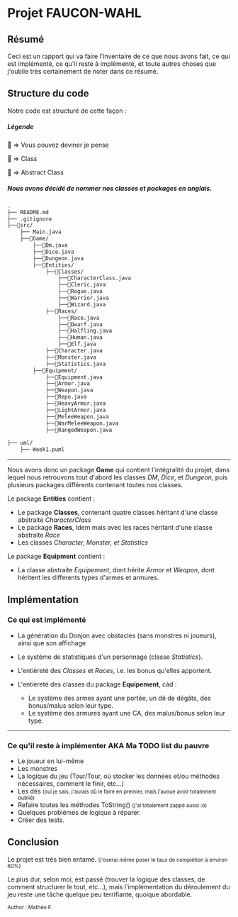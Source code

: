 # Projet FAUCON-WAHL

## Résumé

Ceci est un rapport qui va faire l'inventaire de ce que nous avons fait, ce qui est implémenté, ce qu'il reste à implémenté, et toute autres choses que j'oublie très certainement de noter dans ce résumé.


## Structure du code

Notre code est structuré de cette façon :

##### Légende

📁 => Vous pouvez deviner je pense

🧩 => Class

🧬 => Abstract Class

##### Nous avons décidé de nommer nos classes et packages en anglais.

```bash
.
├── README.md
├── .gitignore
├──📁src/
    ├── Main.java
    ├──📁Game/
        ├──🧩Dm.java
        ├──🧩Dice.java
        ├──🧩Dungeon.java
        ├──📁Entities/
            ├──📁Classes/
                ├──🧬CharacterClass.java
                ├──🧩Cleric.java
                ├──🧩Rogue.java
                ├──🧩Warrior.java
                ├──🧩Wizard.java
            ├──📁Races/
                ├──🧬Race.java
                ├──🧩Dwarf.java
                ├──🧩Halfling.java
                ├──🧩Human.java
                ├──🧩Elf.java
            ├──🧩Character.java
            ├──🧩Monster.java
            ├──🧩Statistics.java
        ├──📁Equipment/
            ├──🧬Equipment.java
            ├──🧬Armor.java
            ├──🧬Weapon.java
            ├──🧩Repo.java
            ├──🧩HeavyArmor.java
            ├──🧩LightArmor.java
            ├──🧩MeleeWeapon.java
            ├──🧩WarMeleeWeapon.java
            ├──🧩RangedWeapon.java
        
├── uml/
    ├── Week1.puml

```
---
Nous avons donc un package **Game** qui contient l'intégralité du projet, dans lequel nous retrouvons tout d'abord les classes *DM*, *Dice*, et *Dungeon*, puis plusieurs packages différents contenant toutes nos classes. 

Le package **Entities** contient :
* Le package **Classes**, contenant quatre classes héritant d'une classe abstraite *CharacterClass*
* Le package **Races**, Idem mais avec les races héritant d'une classe abstraite *Race*
* Les classes *Character, Monster, et Statistics*

Le package **Equipment** contient :

* La classe abstraite *Equipement*, dont hérite *Armor* et *Weapon*, dont héritent les differents types d'armes et armures.
## Implémentation
### Ce qui est implémenté

* La génération du Donjon avec obstacles (sans monstres ni joueurs), ainsi que son affichage
* Le système de statistiques d'un personnage (classe *Statistics*).
* L'entièreté des *Classes* et *Races*, i.e. les bonus qu'elles apportent.
* L'entièreté des classes du package **Equipement**, càd :
    
    * Le système des armes ayant une portée, un dé de dégâts, des bonus/malus selon leur type.
    * Le système des armures ayant une CA, des malus/bonus selon leur type.

---

### Ce qu'il reste à implémenter AKA Ma TODO list du pauvre
* Le joueur en lui-même
* Les monstres
* La logique du jeu (Tour/Tour, où stocker les données et/ou méthodes nécessaires, comment le finir, etc...)
* Les dés <small>(oui je sais, j'aurais dû le faire en premier, mais j'avoue avoir totalement oublié)</small>
* Refaire toutes les méthodes ToString() <small>(j'ai totalement zappé aussi :o)</small>
* Quelques problèmes de logique à réparer.
* Créer des tests.


## Conclusion

Le projet est très bien entamé. <small>(j'oserai même poser le taux de complétion à environ 60%)</small>

Le plus dur, selon moi, est passé (trouver la logique des classes, de comment structurer le tout, etc...), mais l'implémentation du déroulement du jeu reste une tâche quelque peu terrifiante, quoique abordable. 

<small>Author : Mathéo F.</small>
